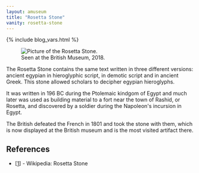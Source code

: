 ```yaml
---
layout: amuseum
title: "Rosetta Stone"
vanity: rosetta-stone
---
```


{% include blog_vars.html %}

<figure class="center_children">
  <img src="{{resources_path_amuseum}}/rosetta-stone.jpg" alt="Picture of the Rosetta Stone." />
  <figcaption>Seen at the British Museum, 2018.</figcaption>
</figure>

<!--more-->

The Rosetta Stone contains the same text written in three different versions: ancient egypian in hieroglyphic script, in demotic script and in ancient Greek. This stone allowed scholars to decipher egypian hieroglyphs.

It was written in 196 BC during the Ptolemaic kindgom of Egypt and much later was used as building material to a fort near the town of Rashid, or Rosetta, and discovered by a soldier during the Napoleon's incursion in Egypt.

The British defeated the French in 1801 and took the stone with them, which is now displayed at the British museum and is the most visited artifact there.

## References

* [[1](https://en.wikipedia.org/wiki/Rosetta_Stone)] - Wikipedia: Rosetta Stone
